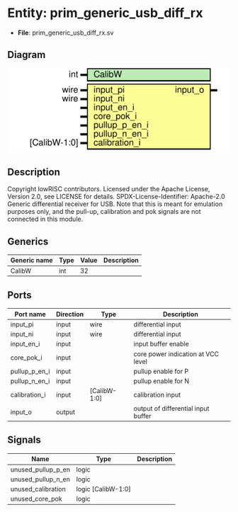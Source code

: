 # Entity: prim_generic_usb_diff_rx

- **File**: prim_generic_usb_diff_rx.sv
## Diagram

![Diagram](prim_generic_usb_diff_rx.svg "Diagram")
## Description

Copyright lowRISC contributors.
 Licensed under the Apache License, Version 2.0, see LICENSE for details.
 SPDX-License-Identifier: Apache-2.0
 Generic differential receiver for USB. Note that this is meant for emulation purposes only, and
 the pull-up, calibration and pok signals are not connected in this module.
 
## Generics

| Generic name | Type | Value | Description |
| ------------ | ---- | ----- | ----------- |
| CalibW       | int  | 32    |             |
## Ports

| Port name     | Direction | Type         | Description                         |
| ------------- | --------- | ------------ | ----------------------------------- |
| input_pi      | input     | wire         | differential input                  |
| input_ni      | input     | wire         | differential input                  |
| input_en_i    | input     |              | input buffer enable                 |
| core_pok_i    | input     |              | core power indication at VCC level  |
| pullup_p_en_i | input     |              | pullup enable for P                 |
| pullup_n_en_i | input     |              | pullup enable for N                 |
| calibration_i | input     | [CalibW-1:0] | calibration input                   |
| input_o       | output    |              | output of differential input buffer |
## Signals

| Name               | Type               | Description |
| ------------------ | ------------------ | ----------- |
| unused_pullup_p_en | logic              |             |
| unused_pullup_n_en | logic              |             |
| unused_calibration | logic [CalibW-1:0] |             |
| unused_core_pok    | logic              |             |
